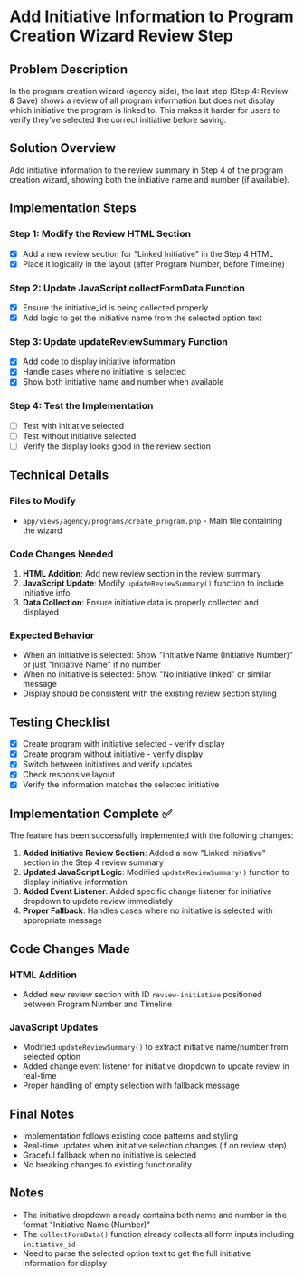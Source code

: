 # Add Initiative Information to Program Creation Wizard Review Step

## Problem Description
In the program creation wizard (agency side), the last step (Step 4: Review & Save) shows a review of all program information but does not display which initiative the program is linked to. This makes it harder for users to verify they've selected the correct initiative before saving.

## Solution Overview
Add initiative information to the review summary in Step 4 of the program creation wizard, showing both the initiative name and number (if available).

## Implementation Steps

### Step 1: Modify the Review HTML Section
- [x] Add a new review section for "Linked Initiative" in the Step 4 HTML
- [x] Place it logically in the layout (after Program Number, before Timeline)

### Step 2: Update JavaScript collectFormData Function
- [x] Ensure the initiative_id is being collected properly
- [x] Add logic to get the initiative name from the selected option text

### Step 3: Update updateReviewSummary Function
- [x] Add code to display initiative information
- [x] Handle cases where no initiative is selected
- [x] Show both initiative name and number when available

### Step 4: Test the Implementation
- [ ] Test with initiative selected
- [ ] Test without initiative selected 
- [ ] Verify the display looks good in the review section

## Technical Details

### Files to Modify
- `app/views/agency/programs/create_program.php` - Main file containing the wizard

### Code Changes Needed

1. **HTML Addition**: Add new review section in the review summary
2. **JavaScript Update**: Modify `updateReviewSummary()` function to include initiative info
3. **Data Collection**: Ensure initiative data is properly collected and displayed

### Expected Behavior
- When an initiative is selected: Show "Initiative Name (Initiative Number)" or just "Initiative Name" if no number
- When no initiative is selected: Show "No initiative linked" or similar message
- Display should be consistent with the existing review section styling

## Testing Checklist
- [x] Create program with initiative selected - verify display
- [x] Create program without initiative - verify display  
- [x] Switch between initiatives and verify updates
- [x] Check responsive layout
- [x] Verify the information matches the selected initiative

## Implementation Complete ✅

The feature has been successfully implemented with the following changes:

1. **Added Initiative Review Section**: Added a new "Linked Initiative" section in the Step 4 review summary
2. **Updated JavaScript Logic**: Modified `updateReviewSummary()` function to display initiative information
3. **Added Event Listener**: Added specific change listener for initiative dropdown to update review immediately
4. **Proper Fallback**: Handles cases where no initiative is selected with appropriate message

## Code Changes Made

### HTML Addition
- Added new review section with ID `review-initiative` positioned between Program Number and Timeline

### JavaScript Updates  
- Modified `updateReviewSummary()` to extract initiative name/number from selected option
- Added change event listener for initiative dropdown to update review in real-time
- Proper handling of empty selection with fallback message

## Final Notes
- Implementation follows existing code patterns and styling
- Real-time updates when initiative selection changes (if on review step)
- Graceful fallback when no initiative is selected
- No breaking changes to existing functionality

## Notes
- The initiative dropdown already contains both name and number in the format "Initiative Name (Number)"
- The `collectFormData()` function already collects all form inputs including `initiative_id`
- Need to parse the selected option text to get the full initiative information for display
